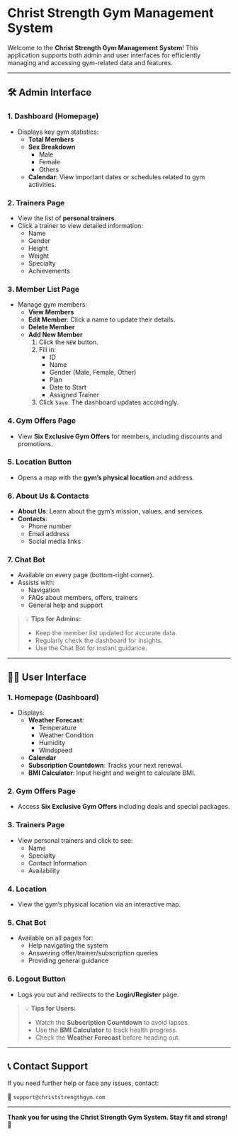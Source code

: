 # Christ Strength Gym Management System

Welcome to the **Christ Strength Gym Management System**! This application supports both admin and user interfaces for efficiently managing and accessing gym-related data and features.

---

## 🛠️ Admin Interface

### 1. Dashboard (Homepage)
- Displays key gym statistics:
  - **Total Members**
  - **Sex Breakdown**
    - Male
    - Female
    - Others
  - **Calendar**: View important dates or schedules related to gym activities.

### 2. Trainers Page
- View the list of **personal trainers**.
- Click a trainer to view detailed information:
  - Name
  - Gender
  - Height
  - Weight
  - Specialty
  - Achievements

### 3. Member List Page
- Manage gym members:
  - **View Members**
  - **Edit Member**: Click a name to update their details.
  - **Delete Member**
  - **Add New Member**
    1. Click the `NEW` button.
    2. Fill in:
       - ID
       - Name
       - Gender (Male, Female, Other)
       - Plan
       - Date to Start
       - Assigned Trainer
    3. Click `Save`. The dashboard updates accordingly.

### 4. Gym Offers Page
- View **Six Exclusive Gym Offers** for members, including discounts and promotions.

### 5. Location Button
- Opens a map with the **gym’s physical location** and address.

### 6. About Us & Contacts
- **About Us**: Learn about the gym’s mission, values, and services.
- **Contacts**:
  - Phone number
  - Email address
  - Social media links

### 7. Chat Bot
- Available on every page (bottom-right corner).
- Assists with:
  - Navigation
  - FAQs about members, offers, trainers
  - General help and support

> 💡 **Tips for Admins:**
> - Keep the member list updated for accurate data.
> - Regularly check the dashboard for insights.
> - Use the Chat Bot for instant guidance.

---

## 🧍‍♂️ User Interface

### 1. Homepage (Dashboard)
- Displays:
  - **Weather Forecast**:
    - Temperature
    - Weather Condition
    - Humidity
    - Windspeed
  - **Calendar**
  - **Subscription Countdown**: Tracks your next renewal.
  - **BMI Calculator**: Input height and weight to calculate BMI.

### 2. Gym Offers Page
- Access **Six Exclusive Gym Offers** including deals and special packages.

### 3. Trainers Page
- View personal trainers and click to see:
  - Name
  - Specialty
  - Contact Information
  - Availability

### 4. Location
- View the gym’s physical location via an interactive map.

### 5. Chat Bot
- Available on all pages for:
  - Help navigating the system
  - Answering offer/trainer/subscription queries
  - Providing general guidance

### 6. Logout Button
- Logs you out and redirects to the **Login/Register** page.

> 💡 **Tips for Users:**
> - Watch the **Subscription Countdown** to avoid lapses.
> - Use the **BMI Calculator** to track health progress.
> - Check the **Weather Forecast** before heading out.

---

## 📞 Contact Support

If you need further help or face any issues, contact:

**📧** `support@christstrengthgym.com`

---

**Thank you for using the Christ Strength Gym System. Stay fit and strong! 💪**
